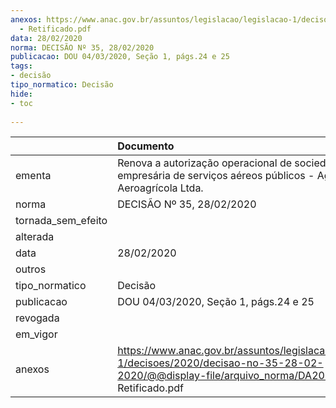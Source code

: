 ```yaml
---
anexos: https://www.anac.gov.br/assuntos/legislacao/legislacao-1/decisoes/2020/decisao-no-35-28-02-2020/@@display-file/arquivo_norma/DA2020-0035
  - Retificado.pdf
data: 28/02/2020
norma: DECISÃO Nº 35, 28/02/2020
publicacao: DOU 04/03/2020, Seção 1, págs.24 e 25
tags:
- decisão
tipo_normatico: Decisão
hide: 
- toc 
 
---
```


|                    | Documento                                                                                                                                                 |
|:-------------------|:----------------------------------------------------------------------------------------------------------------------------------------------------------|
| ementa             | Renova a autorização operacional de sociedade empresária de serviços aéreos públicos - Agrossol Aeroagrícola Ltda.                                        |
| norma              | DECISÃO Nº 35, 28/02/2020                                                                                                                                 |
| tornada_sem_efeito |                                                                                                                                                           |
| alterada           |                                                                                                                                                           |
| data               | 28/02/2020                                                                                                                                                |
| outros             |                                                                                                                                                           |
| tipo_normatico     | Decisão                                                                                                                                                   |
| publicacao         | DOU 04/03/2020, Seção 1, págs.24 e 25                                                                                                                     |
| revogada           |                                                                                                                                                           |
| em_vigor           |                                                                                                                                                           |
| anexos             | https://www.anac.gov.br/assuntos/legislacao/legislacao-1/decisoes/2020/decisao-no-35-28-02-2020/@@display-file/arquivo_norma/DA2020-0035 - Retificado.pdf |